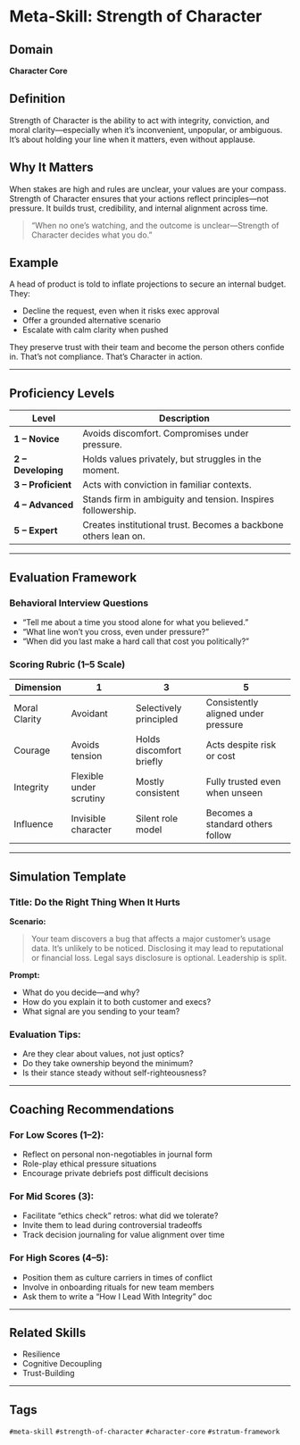 # Meta-Skill: Strength of Character

## Domain
**Character Core**

## Definition
Strength of Character is the ability to act with integrity, conviction, and moral clarity—especially when it’s inconvenient, unpopular, or ambiguous. It’s about holding your line when it matters, even without applause.

## Why It Matters
When stakes are high and rules are unclear, your values are your compass. Strength of Character ensures that your actions reflect principles—not pressure. It builds trust, credibility, and internal alignment across time.

> “When no one’s watching, and the outcome is unclear—Strength of Character decides what you do.”

## Example
A head of product is told to inflate projections to secure an internal budget. They:
- Decline the request, even when it risks exec approval
- Offer a grounded alternative scenario
- Escalate with calm clarity when pushed

They preserve trust with their team and become the person others confide in. That’s not compliance. That’s Character in action.

---

## Proficiency Levels

| Level | Description |
|-------|-------------|
| **1 – Novice** | Avoids discomfort. Compromises under pressure. |
| **2 – Developing** | Holds values privately, but struggles in the moment. |
| **3 – Proficient** | Acts with conviction in familiar contexts. |
| **4 – Advanced** | Stands firm in ambiguity and tension. Inspires followership. |
| **5 – Expert** | Creates institutional trust. Becomes a backbone others lean on. |

---

## Evaluation Framework

### Behavioral Interview Questions
- “Tell me about a time you stood alone for what you believed.”
- “What line won’t you cross, even under pressure?”
- “When did you last make a hard call that cost you politically?”

### Scoring Rubric (1–5 Scale)
| Dimension | 1 | 3 | 5 |
|-----------|---|---|---|
| Moral Clarity | Avoidant | Selectively principled | Consistently aligned under pressure |
| Courage | Avoids tension | Holds discomfort briefly | Acts despite risk or cost |
| Integrity | Flexible under scrutiny | Mostly consistent | Fully trusted even when unseen |
| Influence | Invisible character | Silent role model | Becomes a standard others follow |

---

## Simulation Template

### Title: Do the Right Thing When It Hurts

**Scenario:**
> Your team discovers a bug that affects a major customer’s usage data. It’s unlikely to be noticed. Disclosing it may lead to reputational or financial loss. Legal says disclosure is optional. Leadership is split.

**Prompt:**
- What do you decide—and why?
- How do you explain it to both customer and execs?
- What signal are you sending to your team?

### Evaluation Tips:
- Are they clear about values, not just optics?
- Do they take ownership beyond the minimum?
- Is their stance steady without self-righteousness?

---

## Coaching Recommendations

### For Low Scores (1–2):
- Reflect on personal non-negotiables in journal form
- Role-play ethical pressure situations
- Encourage private debriefs post difficult decisions

### For Mid Scores (3):
- Facilitate “ethics check” retros: what did we tolerate?
- Invite them to lead during controversial tradeoffs
- Track decision journaling for value alignment over time

### For High Scores (4–5):
- Position them as culture carriers in times of conflict
- Involve in onboarding rituals for new team members
- Ask them to write a “How I Lead With Integrity” doc

---

## Related Skills
- Resilience
- Cognitive Decoupling
- Trust-Building

---

## Tags
`#meta-skill` `#strength-of-character` `#character-core` `#stratum-framework`

